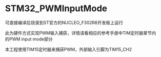 # STM32_PWMInputMode
 可直接编译后烧录到ST官方的NUCLEO_F302R8开发板上运行
 
 此为硬件方式实现PWM输入捕获，详情请看相应的参考手册中TIM定时器章节内的PWM input mode部分
 
 本工程使用TIM15定时器来捕获PWM，外部输入引脚为TIM15_CH2

